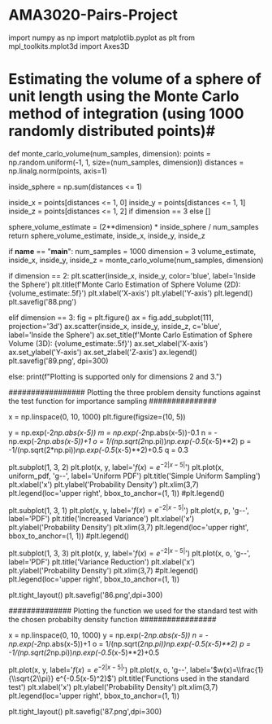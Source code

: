 # AMA3020-Pairs-Project

import numpy as np
import matplotlib.pyplot as plt
from mpl_toolkits.mplot3d import Axes3D

# Estimating the volume of a sphere of unit length using the Monte Carlo method of integration (using 1000 randomly distributed points)#

def monte_carlo_volume(num_samples, dimension):
  points = np.random.uniform(-1, 1, size=(num_samples, dimension))
  distances = np.linalg.norm(points, axis=1)

  inside_sphere = np.sum(distances <= 1)

  inside_x = points[distances <= 1, 0]
  inside_y = points[distances <= 1, 1]
  inside_z = points[distances <= 1, 2] if dimension == 3 else []

  sphere_volume_estimate = (2**dimension) * inside_sphere / num_samples
  return sphere_volume_estimate, inside_x, inside_y, inside_z

if __name__ == "__main__":
  num_samples = 1000
  dimension = 3 
  volume_estimate, inside_x, inside_y, inside_z = monte_carlo_volume(num_samples, dimension)

  if dimension == 2:
      plt.scatter(inside_x, inside_y, color='blue', label='Inside the Sphere')
      plt.title(f'Monte Carlo Estimation of Sphere Volume (2D): {volume_estimate:.5f}')
      plt.xlabel('X-axis')
      plt.ylabel('Y-axis')
      plt.legend()
      plt.savefig('88.png')

  elif dimension == 3:
      fig = plt.figure()
      ax = fig.add_subplot(111, projection='3d')
      ax.scatter(inside_x, inside_y, inside_z, c='blue', label='Inside the Sphere')
      ax.set_title(f'Monte Carlo Estimation of Sphere Volume (3D): {volume_estimate:.5f}')
      ax.set_xlabel('X-axis')
      ax.set_ylabel('Y-axis')
      ax.set_zlabel('Z-axis')
      ax.legend()
      plt.savefig('89.png', dpi=300)

  else:
      print(f"Plotting is supported only for dimensions 2 and 3.")



################# Plotting the three problem density functions against the test function for importance sampling ###############

x = np.linspace(0, 10, 1000)
plt.figure(figsize=(10, 5))

y = np.exp(-2*np.abs(x-5)) 
m = np.exp(-2*np.abs(x-5))-0.1
n = -np.exp(-2*np.abs(x-5))+1
o = 1/(np.sqrt(2*np.pi))*np.exp(-0.5*(x-5)**2)
p = -1/(np.sqrt(2*np.pi))*np.exp(-0.5*(x-5)**2)+0.5
q = 0.3

plt.subplot(1, 3, 2)
plt.plot(x, y, label='$f(x) = e^{-2|x-5|}$')
plt.plot(x, uniform_pdf, 'g--', label='Uniform PDF')
plt.title('Simple Uniform Sampling')
plt.xlabel('x')
plt.ylabel('Probability Density')
plt.xlim(3,7)
plt.legend(loc='upper right', bbox_to_anchor=(1, 1))
#plt.legend()

plt.subplot(1, 3, 1)
plt.plot(x, y, label='$f(x) = e^{-2|x-5|}$')
plt.plot(x, p, 'g--', label='PDF')
plt.title('Increased Variance')
plt.xlabel('x')
plt.ylabel('Probability Density')
plt.xlim(3,7)
plt.legend(loc='upper right', bbox_to_anchor=(1, 1))
#plt.legend()

plt.subplot(1, 3, 3)
plt.plot(x, y, label='$f(x) = e^{-2|x-5|}$')
plt.plot(x, o, 'g--', label='PDF')
plt.title('Variance Reduction')
plt.xlabel('x')
plt.ylabel('Probability Density')
plt.xlim(3,7)
#plt.legend()
plt.legend(loc='upper right', bbox_to_anchor=(1, 1))


plt.tight_layout()
plt.savefig('86.png',dpi=300)


############## Plotting the function we used for the standard test with the chosen probabilty density function #################

x = np.linspace(0, 10, 1000)
y = np.exp(-2*np.abs(x-5)) 
n = -np.exp(-2*np.abs(x-5))+1
o = 1/(np.sqrt(2*np.pi))*np.exp(-0.5*(x-5)**2)
p = -1/(np.sqrt(2*np.pi))*np.exp(-0.5*(x-5)**2)+0.5

plt.plot(x, y, label='$f(x) = e^{-2|x-5|}$')
plt.plot(x, o, 'g--', label='$w(x)=\\frac{1}{\\sqrt{2\\pi}} e^{-0.5(x-5)^2}$')
plt.title('Functions used in the standard test')
plt.xlabel('x')
plt.ylabel('Probability Density')
plt.xlim(3,7)
plt.legend(loc='upper right', bbox_to_anchor=(1, 1))


plt.tight_layout()
plt.savefig('87.png',dpi=300)
